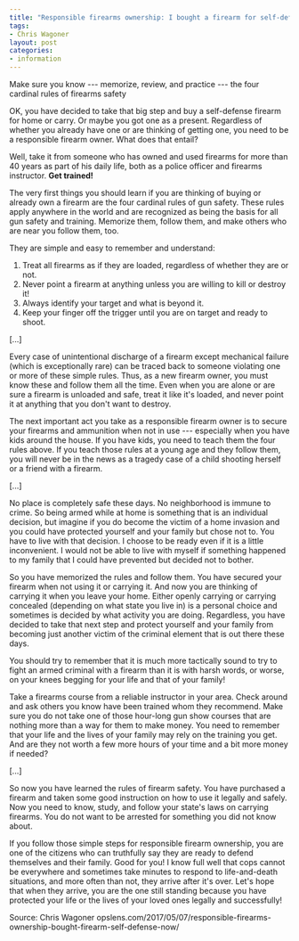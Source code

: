 ```yaml
---
title: "Responsible firearms ownership: I bought a firearm for self-defense, now what?"
tags:
- Chris Wagoner
layout: post
categories:
- information
---
```


Make sure you know --- memorize, review, and practice --- the four cardinal rules of firearms safety

OK, you have decided to take that big step and buy a self-defense firearm for home or carry. Or maybe you got one as a present. Regardless of whether you already have one or are thinking of getting one, you need to be a responsible firearm owner. What does that entail?

Well, take it from someone who has owned and used firearms for more than 40 years as part of his daily life, both as a police officer and firearms instructor. **Get trained!**

The very first things you should learn if you are thinking of buying or already own a firearm are the four cardinal rules of gun safety. These rules apply anywhere in the world and are recognized as being the basis for all gun safety and training. Memorize them, follow them, and make others who are near you follow them, too.

They are simple and easy to remember and understand:

1. Treat all firearms as if they are loaded, regardless of whether they are or not.
2. Never point a firearm at anything unless you are willing to kill or destroy it!
3. Always identify your target and what is beyond it.
4. Keep your finger off the trigger until you are on target and ready to shoot.

\[...\]

Every case of unintentional discharge of a firearm except mechanical failure (which is exceptionally rare) can be traced back to someone violating one or more of these simple rules. Thus, as a new firearm owner, you must know these and follow them all the time. Even when you are alone or are sure a firearm is unloaded and safe, treat it like it's loaded, and never point it at anything that you don't want to destroy.

The next important act you take as a responsible firearm owner is to secure your firearms and ammunition when not in use --- especially when you have kids around the house. If you have kids, you need to teach them the four rules above. If you teach those rules at a young age and they follow them, you will never be in the news as a tragedy case of a child shooting herself or a friend with a firearm.

\[...\]

No place is completely safe these days. No neighborhood is immune to crime. So being armed while at home is something that is an individual decision, but imagine if you do become the victim of a home invasion and you could have protected yourself and your family but chose not to. You have to live with that decision. I choose to be ready even if it is a little inconvenient. I would not be able to live with myself if something happened to my family that I could have prevented but decided not to bother.

So you have memorized the rules and follow them. You have secured your firearm when not using it or carrying it. And now you are thinking of carrying it when you leave your home. Either openly carrying or carrying concealed (depending on what state you live in) is a personal choice and sometimes is decided by what activity you are doing. Regardless, you have decided to take that next step and protect yourself and your family from becoming just another victim of the criminal element that is out there these days.

You should try to remember that it is much more tactically sound to try to fight an armed criminal with a firearm than it is with harsh words, or worse, on your knees begging for your life and that of your family!

Take a firearms course from a reliable instructor in your area. Check around and ask others you know have been trained whom they recommend. Make sure you do not take one of those hour-long gun show courses that are nothing more than a way for them to make money. You need to remember that your life and the lives of your family may rely on the training you get. And are they not worth a few more hours of your time and a bit more money if needed?

\[...\]

So now you have learned the rules of firearm safety. You have purchased a firearm and taken some good instruction on how to use it legally and safely. Now you need to know, study, and follow your state's laws on carrying firearms. You do not want to be arrested for something you did not know about.

If you follow those simple steps for responsible firearm ownership, you are one of the citizens who can truthfully say they are ready to defend themselves and their family. Good for you! I know full well that cops cannot be everywhere and sometimes take minutes to respond to life-and-death situations, and more often than not, they arrive after it's over. Let's hope that when they arrive, you are the one still standing because you have protected your life or the lives of your loved ones legally and successfully!

Source: Chris Wagoner
opslens.com/2017/05/07/responsible-firearms-ownership-bought-firearm-self-defense-now/
